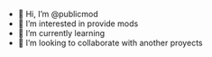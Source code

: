 - 👋 Hi, I’m @publicmod
- 👀 I’m interested in provide mods 
- 🌱 I’m currently learning 
- 💞️ I’m looking to collaborate with another proyects

<!---
publicmod/publicmod is a ✨ special ✨ repository because its `README.md` (this file) appears on your GitHub profile.
You can click the Preview link to take a look at your changes.
--->
